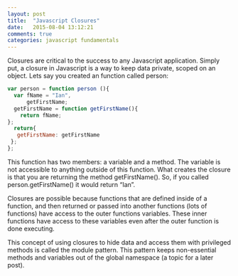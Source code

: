 ```yaml
---
layout: post
title:  "Javascript Closures"
date:   2015-08-04 13:12:21
comments: true
categories: javascript fundamentals
---
```


Closures are critical to the success to any Javascript application. Simply put, a closure in Javascript is a way to keep data private, scoped on an object. Lets say you created an function called person:

```js
var person = function person (){
  var fName = "Ian",
      getFirstName;
  getFirstName = function getFirstName(){
    return fName;
};
  return{
   getFirstName: getFirstName
 };
};
```

This function has two members: a variable and a method. The variable is not accessible to anything outside of this function. What creates the closure is that you are returning the method getFirstName(). So, if you called person.getFirstName() it would return “Ian”.

Closures are possible because functions that are defined inside of a function, and then returned or passed into another functions (lots of functions) have access to the outer functions variables. These inner functions have access to these variables even after the outer function is done executing.

This concept of using closures to hide data and access them with privileged methods is called the module pattern. This pattern keeps non-essential methods and variables out of the global namespace (a topic for a later post).
